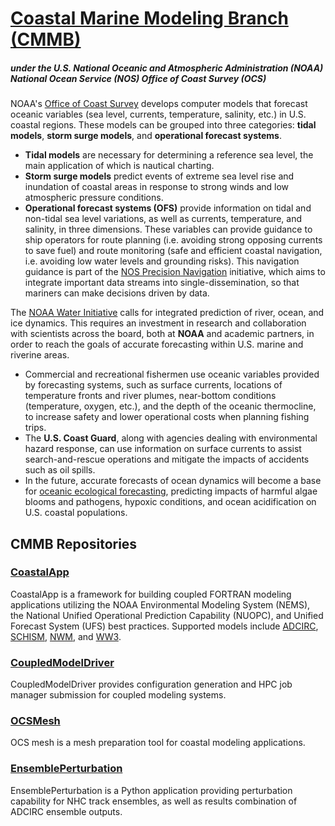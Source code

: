 # [Coastal Marine Modeling Branch (CMMB)](https://coastaloceanmodels.noaa.gov/)
##### under the U.S. National Oceanic and Atmospheric Administration (NOAA) National Ocean Service (NOS) Office of Coast Survey (OCS) 

NOAA's [Office of Coast Survey](https://nauticalcharts.noaa.gov/) develops computer models that forecast oceanic variables (sea level, currents, temperature, salinity, etc.) in U.S. coastal regions. 
These models can be grouped into three categories: **tidal models**, **storm surge models**, and **operational forecast systems**.

- **Tidal models** are necessary for determining a reference sea level, the main application of which is nautical charting.
- **Storm surge models** predict events of extreme sea level rise and inundation of coastal areas in response to strong winds and low atmospheric pressure conditions.
- **Operational forecast systems (OFS)** provide information on tidal and non-tidal sea level variations, as well as currents, temperature, and salinity, in three dimensions. 
These variables can provide guidance to ship operators for route planning (i.e. avoiding strong opposing currents to save fuel) and route monitoring (safe and efficient coastal navigation, i.e. avoiding low water levels and grounding risks). This navigation guidance is part of the [NOS Precision Navigation](https://marinenavigation.noaa.gov/) initiative, which aims to integrate important data streams into single-dissemination, so that mariners can make decisions driven by data.

The [NOAA Water Initiative](https://www.noaa.gov/water/explainers/noaa-water-initiative-vision-and-five-year-plan) calls for integrated prediction of river, ocean, and ice dynamics. 
This requires an investment in research and collaboration with scientists across the board, both at **NOAA** and academic partners, in order to reach the goals of accurate forecasting within U.S. marine and riverine areas.

- Commercial and recreational fishermen use oceanic variables provided by forecasting systems, such as surface currents, locations of temperature fronts and river plumes, near-bottom conditions (temperature, oxygen, etc.), and the depth of the oceanic thermocline, to increase safety and lower operational costs when planning fishing trips.
- The **U.S. Coast Guard**, along with agencies dealing with environmental hazard response, can use information on surface currents to assist search-and-rescue operations and mitigate the impacts of accidents such as oil spills.
- In the future, accurate forecasts of ocean dynamics will become a base for [oceanic ecological forecasting](https://oceanservice.noaa.gov/ecoforecasting), predicting impacts of harmful algae blooms and pathogens, hypoxic conditions, and ocean acidification on U.S. coastal populations.

## CMMB Repositories
### [CoastalApp](https://github.com/noaa-ocs-modeling/CoastalApp)
CoastalApp is a framework for building coupled FORTRAN modeling applications utilizing the NOAA Environmental Modeling System (NEMS), the National Unified Operational Prediction Capability (NUOPC), and Unified Forecast System (UFS) best practices. 
Supported models include [ADCIRC](https://github.com/adcirc/adcirc-cg), [SCHISM](https://github.com/schism-dev/schism), [NWM](https://github.com/noaa-ocs-modeling/nwm_public_nuopc), and [WW3](https://github.com/noaa-ocs-modeling/WW3).
### [CoupledModelDriver](https://github.com/noaa-ocs-modeling/CoupledModelDriver)
CoupledModelDriver provides configuration generation and HPC job manager submission for coupled modeling systems.
### [OCSMesh](https://github.com/noaa-ocs-modeling/OCSMesh)
OCS mesh is a mesh preparation tool for coastal modeling applications.
### [EnsemblePerturbation](https://github.com/noaa-ocs-modeling/EnsemblePerturbation)
EnsemblePerturbation is a Python application providing perturbation capability for NHC track ensembles, as well as results combination of ADCIRC ensemble outputs.
